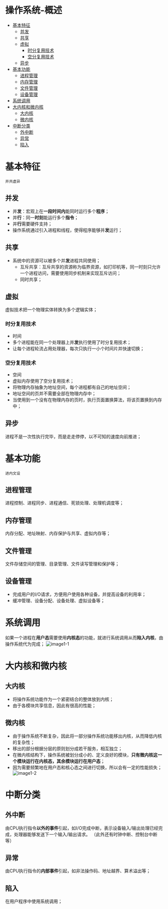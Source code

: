 # 操作系统-概述     
* [基本特征](#基本特征)    
  * [并发](#并发)    
  * [共享](#共享)    
  * [虚拟](#虚拟)    
    * [时分复用技术](#时分复用技术)    
    * [空分复用技术](#空分复用技术)    
  * [异步](#异步)    
* [基本功能](#基本功能)    
  * [进程管理](#进程管理)    
  * [内存管理](#内存管理)    
  * [文件管理](#文件管理)    
  * [设备管理](#设备管理)    
* [系统调用](#系统调用)    
* [大内核和微内核](#大内核和微内核)    
  * [大内核](#大内核)    
  * [微内核](#微内核)    
* [中断分类](#中断分类)    
  * [外中断](#外中断)    
  * [异常](#异常)    
  * [陷入](#陷入)    


# 基本特征 
`并共虚异`
## 并发
* 并**发**：宏观上在**一段时间内**能同时运行多个**程序**；
* 并**行**：同一**时刻**能运行多个**指令**；
* 并**行**需要硬件支持；
* 操作系统通过引入进程和线程，使得程序能够并**发**运行；

## 共享
* 系统中的资源可以被多个并**发**进程共同使用；
    * 互斥共享：互斥共享的资源称为临界资源，如打印机等，同一时刻只允许一个进程访问，需要使用同步机制来实现互斥访问；
    * 同时共享；

## 虚拟
虚拟技术把一个物理实体转换为多个逻辑实体；
### 时分复用技术
* 时间
* 多个进程能在同一个处理器上并**发**执行使用了时分复用技术；
* 让每个进程轮流占用处理器，每次只执行一小个时间片并快速切换；

### 空分复用技术
* 空间
* 虚拟内存使用了空分复用技术；
* 将物理内存抽象为地址空间，每个进程都有自己的地址空间；
* 地址空间的页并不需要全部在物理内存中；
* 当使用到一个没有在物理内存的页时，执行页面置换算法，将该页置换到内存中；

## 异步
进程不是一次性执行完毕，而是走走停停，以不可知的速度向前推进；

# 基本功能 
`进内文设`

## 进程管理
进程控制、进程同步、进程通信、死锁处理、处理机调度等；

## 内存管理
内存分配、地址映射、内存保护与共享、虚拟内存等；

## 文件管理
文件存储空间的管理、目录管理、文件读写管理和保护等；

## 设备管理
* 完成用户的I/O请求，方便用户使用各种设备，并提高设备的利用率；
* 缓冲管理、设备分配、设备处理、虚拟设备等；

# 系统调用
如果一个进程在**用户态**需要使用**内核态**的功能，就进行系统调用从而**陷入内核**，由操作系统代为完成；
![image1-1](https://github.com/iii17-grace/Computer_Science/blob/master/%E6%93%8D%E4%BD%9C%E7%B3%BB%E7%BB%9F/image1-1.png)

# 大内核和微内核
## 大内核
* 将操作系统功能作为一个紧密结合的整体放到内核；
* 由于各模块共享信息，因此有很高的性能；

## 微内核
* 由于操作系统不断复杂，因此将一部分操作系统功能移出内核，从而降低内核的复杂性；
* 移出的部分根据分层的原则划分成若干服务，相互独立；
* 在微内核结构下，操作系统被划分成小的、定义良好的模块，**只有微内核这一个模块运行在内核态，其余模块运行在用户态**；
* 因为需要频繁地在用户态和核心态之间进行切换，所以会有一定的性能损失；
![image1-2](https://github.com/iii17-grace/Computer_Science/blob/master/%E6%93%8D%E4%BD%9C%E7%B3%BB%E7%BB%9F/image1-2.png)

# 中断分类
## 外中断
由CPU执行指令**以外的事件**引起，如I/O完成中断，表示设备输入/输出处理已经完成，处理器能够发送下一个输入/输出请求。
（此外还有时钟中断、控制台中断等）

## 异常
由CPU执行指令的**内部事件**引起，如非法操作码、地址越界、算术溢出等；

## 陷入
在用户程序中使用系统调用；
